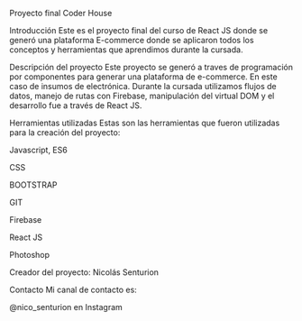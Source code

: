 Proyecto final Coder House

Introducción
Este es el proyecto final del curso de React JS donde se generó una plataforma E-commerce donde se aplicaron todos los conceptos y herramientas que aprendimos durante la cursada.

Descripción del proyecto
Este proyecto se generó a traves de programación por componentes para generar una plataforma de e-commerce. En este caso de insumos de electrónica.
Durante la cursada utilizamos flujos de datos, manejo de rutas con Firebase, manipulación del virtual DOM y el desarrollo fue a través de React JS.

Herramientas utilizadas
Estas son las herramientas que fueron utilizadas para la creación del proyecto:

Javascript, ES6

CSS

BOOTSTRAP

GIT

Firebase

React JS

Photoshop

Creador del proyecto:
Nicolás Senturion

Contacto
Mi canal de contacto es:

@nico_senturion en Instagram